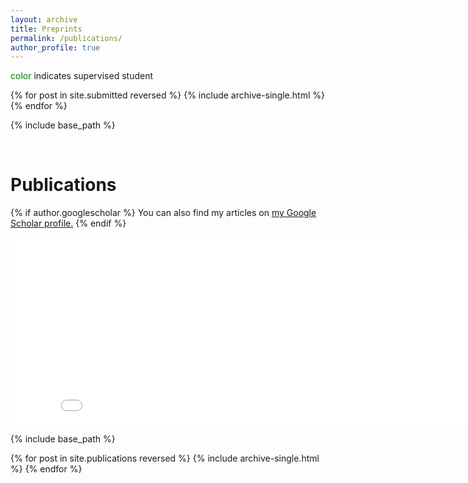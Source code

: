 ```yaml
---
layout: archive
title: Preprints
permalink: /publications/
author_profile: true
---
```


<p><span style="color: green;">color</span> indicates supervised student</p>

{% for post in site.submitted reversed %}
  {% include archive-single.html %}
{% endfor %}

{% include base_path %}

<br>

Publications
======

{% if author.googlescholar %}
  You can also find my articles on <u><a href="{{author.googlescholar}}">my Google Scholar profile</a>.</u>
{% endif %}

<iframe src="/barchart/publication-summary.html" height="300" width="850" style="border:none;"></iframe>

{% include base_path %}

{% for post in site.publications reversed %}
  {% include archive-single.html %}
{% endfor %}
